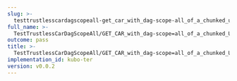 ```yaml
---
slug: >-
  testtrustlesscardagscopeall-get_car_with_dag-scope-all_of_a_chunked_unixfs_file_(format-car)
full_name: >-
  TestTrustlessCarDagScopeAll/GET_CAR_with_dag-scope=all_of_a_chunked_UnixFS_file_(format=car)
outcome: pass
title: >-
  TestTrustlessCarDagScopeAll/GET_CAR_with_dag-scope=all_of_a_chunked_UnixFS_file_(format=car)
implementation_id: kubo-ter
version: v0.0.2
---
```


